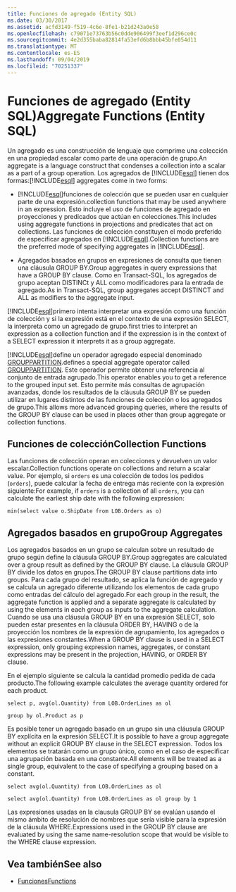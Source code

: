 ```yaml
---
title: Funciones de agregado (Entity SQL)
ms.date: 03/30/2017
ms.assetid: acfd3149-f519-4c6e-8fe1-b21d243a0e58
ms.openlocfilehash: c79071e73763b56c0dde906499f3eef1d296ce0c
ms.sourcegitcommit: 4e2d355baba82814fa53efd6b8bbb45bfe054d11
ms.translationtype: MT
ms.contentlocale: es-ES
ms.lasthandoff: 09/04/2019
ms.locfileid: "70251337"
---
```

# <a name="aggregate-functions-entity-sql"></a><span data-ttu-id="75cf4-102">Funciones de agregado (Entity SQL)</span><span class="sxs-lookup"><span data-stu-id="75cf4-102">Aggregate Functions (Entity SQL)</span></span>
<span data-ttu-id="75cf4-103">Un agregado es una construcción de lenguaje que comprime una colección en una propiedad escalar como parte de una operación de grupo.</span><span class="sxs-lookup"><span data-stu-id="75cf4-103">An aggregate is a language construct that condenses a collection into a scalar as a part of a group operation.</span></span> <span data-ttu-id="75cf4-104">Los agregados de [!INCLUDE[esql](../../../../../../includes/esql-md.md)] tienen dos formas:</span><span class="sxs-lookup"><span data-stu-id="75cf4-104">[!INCLUDE[esql](../../../../../../includes/esql-md.md)] aggregates come in two forms:</span></span>  
  
- [!INCLUDE[esql](../../../../../../includes/esql-md.md)]<span data-ttu-id="75cf4-105">funciones de colección que se pueden usar en cualquier parte de una expresión.</span><span class="sxs-lookup"><span data-stu-id="75cf4-105">collection functions that may be used anywhere in an expression.</span></span> <span data-ttu-id="75cf4-106">Esto incluye el uso de funciones de agregado en proyecciones y predicados que actúan en colecciones.</span><span class="sxs-lookup"><span data-stu-id="75cf4-106">This includes using aggregate functions in projections and predicates that act on collections.</span></span> <span data-ttu-id="75cf4-107">Las funciones de colección constituyen el modo preferido de especificar agregados en [!INCLUDE[esql](../../../../../../includes/esql-md.md)].</span><span class="sxs-lookup"><span data-stu-id="75cf4-107">Collection functions are the preferred mode of specifying aggregates in [!INCLUDE[esql](../../../../../../includes/esql-md.md)].</span></span>  
  
- <span data-ttu-id="75cf4-108">Agregados basados en grupos en expresiones de consulta que tienen una cláusula GROUP BY.</span><span class="sxs-lookup"><span data-stu-id="75cf4-108">Group aggregates in query expressions that have a GROUP BY clause.</span></span> <span data-ttu-id="75cf4-109">Como en Transact-SQL, los agregados de grupo aceptan DISTINCt y ALL como modificadores para la entrada de agregado.</span><span class="sxs-lookup"><span data-stu-id="75cf4-109">As in Transact-SQL, group aggregates accept DISTINCT and ALL as modifiers to the aggregate input.</span></span>  
  
 [!INCLUDE[esql](../../../../../../includes/esql-md.md)]<span data-ttu-id="75cf4-110">primero intenta interpretar una expresión como una función de colección y si la expresión está en el contexto de una expresión SELECT, la interpreta como un agregado de grupo.</span><span class="sxs-lookup"><span data-stu-id="75cf4-110">first tries to interpret an expression as a collection function and if the expression is in the context of a SELECT expression it interprets it as a group aggregate.</span></span>  
  
 [!INCLUDE[esql](../../../../../../includes/esql-md.md)]<span data-ttu-id="75cf4-111">define un operador agregado especial denominado [GROUPPARTITION](grouppartition-entity-sql.md).</span><span class="sxs-lookup"><span data-stu-id="75cf4-111">defines a special aggregate operator called [GROUPPARTITION](grouppartition-entity-sql.md).</span></span> <span data-ttu-id="75cf4-112">Este operador permite obtener una referencia al conjunto de entrada agrupado.</span><span class="sxs-lookup"><span data-stu-id="75cf4-112">This operator enables you to get a reference to the grouped input set.</span></span> <span data-ttu-id="75cf4-113">Esto permite más consultas de agrupación avanzadas, donde los resultados de la cláusula GROUP BY se pueden utilizar en lugares distintos de las funciones de colección o los agregados de grupo.</span><span class="sxs-lookup"><span data-stu-id="75cf4-113">This allows more advanced grouping queries, where the results of the GROUP BY clause can be used in places other than group aggregate or collection functions.</span></span>  
  
## <a name="collection-functions"></a><span data-ttu-id="75cf4-114">Funciones de colección</span><span class="sxs-lookup"><span data-stu-id="75cf4-114">Collection Functions</span></span>  
 <span data-ttu-id="75cf4-115">Las funciones de colección operan en colecciones y devuelven un valor escalar.</span><span class="sxs-lookup"><span data-stu-id="75cf4-115">Collection functions operate on collections and return a scalar value.</span></span> <span data-ttu-id="75cf4-116">Por ejemplo, si `orders` es una colección de todos los pedidos (`orders`), puede calcular la fecha de entrega más reciente con la expresión siguiente:</span><span class="sxs-lookup"><span data-stu-id="75cf4-116">For example, if `orders` is a collection of all `orders`, you can calculate the earliest ship date with the following expression:</span></span>  
  
 `min(select value o.ShipDate from LOB.Orders as o)`  
  
## <a name="group-aggregates"></a><span data-ttu-id="75cf4-117">Agregados basados en grupo</span><span class="sxs-lookup"><span data-stu-id="75cf4-117">Group Aggregates</span></span>  
 <span data-ttu-id="75cf4-118">Los agregados basados en un grupo se calculan sobre un resultado de grupo según define la cláusula GROUP BY.</span><span class="sxs-lookup"><span data-stu-id="75cf4-118">Group aggregates are calculated over a group result as defined by the GROUP BY clause.</span></span> <span data-ttu-id="75cf4-119">La cláusula GROUP BY divide los datos en grupos.</span><span class="sxs-lookup"><span data-stu-id="75cf4-119">The GROUP BY clause partitions data  into groups.</span></span> <span data-ttu-id="75cf4-120">Para cada grupo del resultado, se aplica la función de agregado y se calcula un agregado diferente utilizando los elementos de cada grupo como entradas del cálculo del agregado.</span><span class="sxs-lookup"><span data-stu-id="75cf4-120">For each group in the result, the aggregate function is applied and a separate aggregate is calculated by using the elements in each group as inputs to the aggregate calculation.</span></span> <span data-ttu-id="75cf4-121">Cuando se usa una cláusula GROUP BY en una expresión SELECT, solo pueden estar presentes en la cláusula ORDER BY, HAVING o de la proyección los nombres de la expresión de agrupamiento, los agregados o las expresiones constantes.</span><span class="sxs-lookup"><span data-stu-id="75cf4-121">When a GROUP BY clause is used in a SELECT expression, only grouping expression names, aggregates, or constant expressions may be present in the projection, HAVING, or ORDER BY clause.</span></span>  
  
 <span data-ttu-id="75cf4-122">En el ejemplo siguiente se calcula la cantidad promedio pedida de cada producto.</span><span class="sxs-lookup"><span data-stu-id="75cf4-122">The following example calculates the average quantity ordered for each product.</span></span>  
  
 `select p, avg(ol.Quantity) from LOB.OrderLines as ol`  
  
 `group by ol.Product as p`  
  
 <span data-ttu-id="75cf4-123">Es posible tener un agregado basado en un grupo sin una cláusula GROUP BY explícita en la expresión SELECT.</span><span class="sxs-lookup"><span data-stu-id="75cf4-123">It is possible to have a group aggregate without an explicit GROUP BY clause in the SELECT expression.</span></span> <span data-ttu-id="75cf4-124">Todos los elementos se tratarán como un grupo único, como en el caso de especificar una agrupación basada en una constante.</span><span class="sxs-lookup"><span data-stu-id="75cf4-124">All elements will be treated as a single group, equivalent to the case of specifying a grouping based on a constant.</span></span>  
  
 `select avg(ol.Quantity) from LOB.OrderLines as ol`  
  
 `select avg(ol.Quantity) from LOB.OrderLines as ol group by 1`  
  
 <span data-ttu-id="75cf4-125">Las expresiones usadas en la clausula GROUP BY se evalúan usando el mismo ámbito de resolución de nombres que sería visible para la expresión de la cláusula WHERE.</span><span class="sxs-lookup"><span data-stu-id="75cf4-125">Expressions used in the GROUP BY clause are evaluated by using the same name-resolution scope that would be visible to the WHERE clause expression.</span></span>  
  
## <a name="see-also"></a><span data-ttu-id="75cf4-126">Vea también</span><span class="sxs-lookup"><span data-stu-id="75cf4-126">See also</span></span>

- [<span data-ttu-id="75cf4-127">Funciones</span><span class="sxs-lookup"><span data-stu-id="75cf4-127">Functions</span></span>](functions-entity-sql.md)
